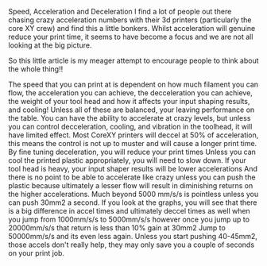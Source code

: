 Speed, Acceleration and Deceleration
I find a lot of people out there chasing crazy acceleration numbers with their 3d printers (particularly the core XY crew) and find this a little bonkers.
Whilst acceleration will genuine reduce your print time, it seems to have become a focus and we are not all looking at the big picture.

So this little article is my meager attempt to encourage people to think about the whole thing!!

The speed that you can print at is dependent on how much filament you can flow, the acceleration you can achieve, the decceleration you can achieve, the weight of your tool head and how it affects your input shaping results, and cooling!
Unless all of these are balanced, your leaving performance on the table.
You can have the ability to accelerate at crazy levels, but unless you can control decceleration, cooling, and vibration in the toolhead, it will have limited effect.
Most CoreXY printers will deccel at 50% of acceleration, this means the control is not up to muster and will cause a longer print time. By fine tuning deceleration, you will reduce your print times
Unless you can cool the printed plastic appropriately, you will need to slow down.
If your tool head is heavy, your input shaper results will be lower accelerations
And there is no point to be able to accelerate like crazy unless you can push the plastic because ultimately a lesser flow will result in diminishing returns on the higher accelerations.
Much beyond 5000 mm/s/s is pointless unless you can push 30mm2 a second. If you look at the graphs, you will see that there is a big difference in accel times and ultimately deccel times as well when you jump from 1000mm/s/s to 5000mm/s/s however once you jump up to 20000mm/s/s that return is less than 10% gain at 30mm2
Jump to 50000mm/s/s and its even less again. 
Unless you start pushing 40-45mm2, those accels don't really help, they may only save you a couple of seconds on your print job.
